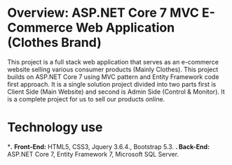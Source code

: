 # Overview: ASP.NET Core 7 MVC E-Commerce Web Application (Clothes Brand)
This project is a full stack web application that serves as an e-commerce website selling various consumer products (Mainly Clothes). This project builds on ASP.NET Core 7 using MVC pattern and  Entity Framework code first approach. It is a single solution project divided into two parts first is Client Side (Main Website) and second is Admin Side (Control & Monitor). It is a complete project for us to sell our products online.
# Technology use
***.** **Front-End:** HTML5, CSS3, Jquery 3.6.4., Bootstrap 5.3.
**. Back-End:** ASP.NET Core 7, Entity Framework 7, Microsoft SQL Server.
